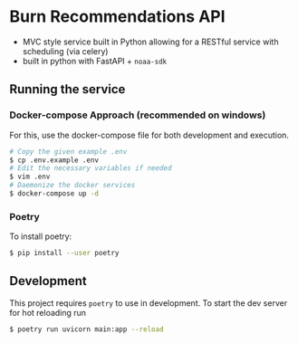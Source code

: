 # Burn Recommendations API

- MVC style service built in Python allowing for a RESTful service with scheduling (via celery)
- built in python with FastAPI + `noaa-sdk`

## Running the service


### Docker-compose Approach (recommended on windows)

For this, use the docker-compose file for both development and execution.

```bash
# Copy the given example .env
$ cp .env.example .env
# Edit the necessary variables if needed
$ vim .env
# Daemonize the docker services
$ docker-compose up -d
```

### Poetry

To install poetry:

```bash
$ pip install --user poetry
```


## Development

This project requires `poetry` to use in development. To start the dev server for hot reloading run

```bash
$ poetry run uvicorn main:app --reload
```



